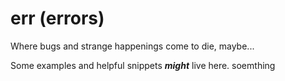 # err (errors)
Where bugs and strange happenings come to die, maybe...

Some examples and helpful snippets ***might*** live here.
soemthing
